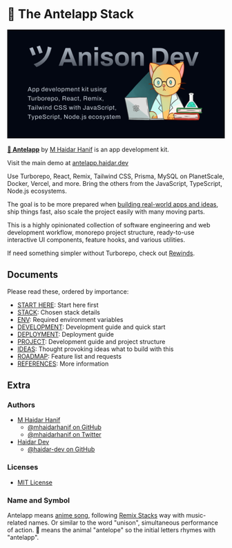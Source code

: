 # 🦌 The Antelapp Stack

![🦌 Antelapp](assets/images/antelapp.png)

[**🦌 Antelapp**](https://github.com/haidar-dev/antelapp) by [M Haidar Hanif](https://github.com/mhaidarhanif) is an app development kit.

Visit the main demo at [antelapp.haidar.dev](https://antelapp.haidar.dev)

Use Turborepo, React, Remix, Tailwind CSS, Prisma, MySQL on PlanetScale, Docker, Vercel, and more. Bring the others from the JavaScript, TypeScript, Node.js ecosystems.

The goal is to be more prepared when [building real-world apps and ideas](guides/IDEAS.md), ship things fast, also scale the project easily with many moving parts.

This is a highly opinionated collection of software engineering and web development workflow, monorepo project structure, ready-to-use interactive UI components, feature hooks, and various utilities.

If need something simpler without Turborepo, check out [Rewinds](https://rewinds.mhaidarhanif.com).

## Documents

Please read these, ordered by importance:

- [START HERE](guides/START_HERE.md): Start here first
- [STACK](guides/STACK.md): Chosen stack details
- [ENV](guides/ENV.md): Required environment variables
- [DEVELOPMENT](guides/DEVELOPMENT.md): Development guide and quick start
- [DEPLOYMENT](guides/DEPLOYMENT.md): Deployment guide
- [PROJECT](guides/PROJECT.md): Development guide and project structure
- [IDEAS](guides/IDEAS.md): Thought provoking ideas what to build with this
- [ROADMAP](guides/ROADMAP.md): Feature list and requests
- [REFERENCES](guides/REFERENCES.md): More information

## Extra

### Authors

- [M Haidar Hanif](https://mhaidarhanif.com)
  - [@mhaidarhanif on GitHub](https://github.com/mhaidarhanif)
  - [@mhaidarhanif on Twitter](https://twitter.com/mhaidarhanif)
- [Haidar Dev](https://haidar.dev)
  - [@haidar-dev on GitHub](https://github.com/haidar-dev)

### Licenses

- [MIT License](LICENSE)

### Name and Symbol

Antelapp means [anime song](https://en.wikipedia.org/wiki/Anime_song), following [Remix Stacks](https://remix.run/stacks) way with music-related names. Or similar to the word "unison", simultaneous performance of action. 🦌 means the animal "antelope" so the initial letters rhymes with "antelapp".
